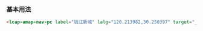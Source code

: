 ### 基本用法

``` html
<lcap-amap-nav-pc label="钱江新城" lalg="120.213982,30.250397" target="_blank"></lcap-amap-nav-pc>
```
